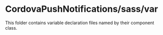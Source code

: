 # CordovaPushNotifications/sass/var

This folder contains variable declaration files named by their component class.
